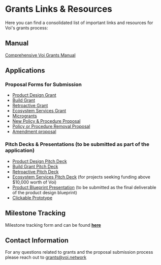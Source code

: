 # Grants Links & Resources
Here you can find a consolidated list of important links and resources for Voi's grants process: 

## Manual

[Comprehensive Voi Grants Manual](https://docs.google.com/document/d/1rgZcpBtZY0rwq3W6-omnRjIGg54T8G3w1xjA_2usg84/edit#heading=h.yyx0m050m7bd)


## Applications

### Proposal Forms for Submission
  - [Product Design Grant](https://forms.gle/6A1eL87sEZRPgb6KA)
  - [Build Grant](https://forms.gle/oUnaDZgmRrh8zNeu9)
  -  [Retroactive Grant](https://docs.google.com/forms/d/e/1FAIpQLSecyd0j1JuWhHgPWicyi5iRXJmqi4dw_Dqj0H-ex0QOSh0iYQ/viewform?usp=sf_link)
-  [Ecosystem Services Grant](https://docs.google.com/forms/d/1khhwLFKF_TxYOsNasXfOGI8AzRl_Ny1KpJh3794kFa4/edit)
-  [Microgrants](https://docs.google.com/forms/d/1A1M_FiuUrKPtHAYmbo0jmy5HTu1xFVXH7_aRSMbtXRU/edit)
-  [New Policy & Procedure Proposal](https://forms.gle/euWU7jDHKAwxcqGy5)
-  [Policy or Procedure Removal Proposal](https://forms.gle/7BG6jf2vBFbmh7Gn8)
-  [Amendment proposal](https://forms.gle/AVEZiVejx4WipDQj6)
  
### Pitch Decks & Presentations (to be submitted as part of the application)
- [Product Design Pitch Deck](https://docs.google.com/presentation/d/1JwjrArUgIc2cF8l4LdBjunJ07V2_d21etOFpNI7wUno/edit#slide=id.p)
- [Build Grant Pitch Deck](https://docs.google.com/presentation/d/1wNA5HeAgpwwFEEXvdnd4Jc6LEiYw4k83HByFZH799jI/edit#slide=id.p)
- [Retroactive Pitch Deck ](https://docs.google.com/presentation/d/1hpxkDJX6xYj9Q8_5BEUtkpksERTCsJAnOQknEiISURQ/edit#slide=id.g2e773e3439e_0_16)
- [Ecosystem Services Pitch Deck](https://docs.google.com/presentation/d/1kDAVnKIJT5hYh_69jxW8XuXjQ2J7Pj91NlOxaNy7Zvo/edit?usp=sharing) (for projects seeking funding above $10,000 worth of Voi)
- [Product Blueprint Presentation](https://docs.google.com/presentation/d/1R2Xm2yUCfyPe9hv-26zSEhA0oQ_TpBBakZGolnmWyzM/edit#slide=id.p) (to be submitted as the final deliverable of the product 
  design blueprint)
- [Clickable Prototype](https://docs.google.com/document/d/18ftZqI99U5bsTeY3EZNqgsPkS0EKrHHDmx9oIWKDM0w/edit#heading=h.ox8nz2jwcxac)
  

## Milestone Tracking

Milestone tracking form and can be found **[here](https://docs.google.com/document/d/17QS_FfhjEttHnXu2d3DWKk4qoD6irAv0F3sVF17Y6wQ/edit#heading=h.alfnp343pc9r)**

## Contact Information

For any questions related to grants and the proposal submission process please reach out to grants@voi.network
